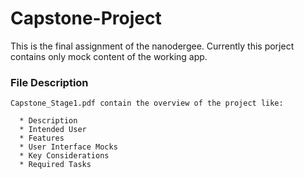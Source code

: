 # Capstone-Project
This is the final assignment of the nanodergee. Currently this porject contains only mock content of the working app.

### File Description
  
    Capstone_Stage1.pdf contain the overview of the project like:
    
      * Description
      * Intended User
      * Features
      * User Interface Mocks
      * Key Considerations
      * Required Tasks
